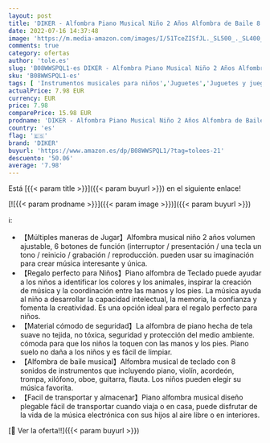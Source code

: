 ```yaml
---
layout: post
title: 'DIKER - Alfombra Piano Musical Niño 2 Años Alfombra de Baile 8 Instrumentos Suenan Alfombra de Teclado Piano Bebe Musicales Educativo Regalo para Juguetes niños 1 a 5 año'
date: 2022-07-16 14:37:48
image: 'https://m.media-amazon.com/images/I/51TceZISfJL._SL500_._SL400_.jpg'
comments: true
category: ofertas
author: 'tole.es'
slug: 'B08WWSPQL1-es DIKER - Alfombra Piano Musical Niño 2 Años Alfombra de...'
sku: 'B08WWSPQL1-es'
tags: [ 'Instrumentos musicales para niños','Juguetes','Juguetes y juegos','Pianos para niños','bebe','diker','🇪🇸', ]
actualPrice: 7.98 EUR
currency: EUR
price: 7.98
comparePrice: 15.98 EUR
prodname: 'DIKER - Alfombra Piano Musical Niño 2 Años Alfombra de Baile 8 Instrumentos Suenan Alfombra de Teclado Piano Bebe Musicales Educativo Regalo para Juguetes niños 1 a 5 año'
country: 'es'
flag: '🇪🇸'
brand: 'DIKER'
buyurl: 'https://www.amazon.es/dp/B08WWSPQL1/?tag=tolees-21'
descuento: '50.06'
average: '7.98'
---
```


Está [{{< param title >}}]({{< param buyurl >}}) en el siguiente enlace!

[![{{< param prodname >}}]({{< param image >}})]({{< param buyurl >}})

ℹ️:

- 【Múltiples maneras de Jugar】Alfombra musical niño 2 años volumen ajustable, 6 botones de función (interruptor / presentación / una tecla un tono / reinicio / grabación / reproducción. pueden usar su imaginación para crear música interesante y única.
- 【Regalo perfecto para Niños】Piano alfombra de Teclado puede ayudar a los niños a identificar los colores y los animales, inspirar la creación de música y la coordinación entre las manos y los pies. La música ayuda al niño a desarrollar la capacidad intelectual, la memoria, la confianza y fomenta la creatividad. Es una opción ideal para el regalo perfecto para niños.
- 【Material cómodo de seguridad】La alfombra de piano hecha de tela suave no tejida, no tóxica, seguridad y protección del medio ambiente. cómoda para que los niños la toquen con las manos y los pies. Piano suelo no daña a los niños y es fácil de limpiar.
- 【Alfombra de baile musical】Alfombra musical de teclado con 8 sonidos de instrumentos que incluyendo piano, violín, acordeón, trompa, xilófono, oboe, guitarra, flauta. Los niños pueden elegir su música favorita.
- 【Facil de transportar y almacenar】Piano alfombra musical diseño plegable fácil de transportar cuando viaja o en casa, puede disfrutar de la vida de la música electrónica con sus hijos al aire libre o en interiores.

[🛒 Ver la oferta!!]({{< param buyurl >}})

